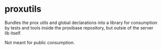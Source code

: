 # proxutils
Bundles the prox utils and global declarations into a library for consumption by tests and tools inside the proxibase repository, but outsie of the server lib itself.

Not meant for public consumption.
